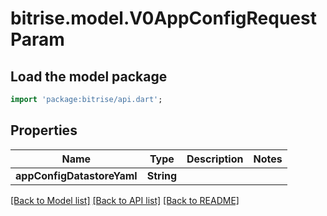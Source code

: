 # bitrise.model.V0AppConfigRequestParam

## Load the model package
```dart
import 'package:bitrise/api.dart';
```

## Properties
Name | Type | Description | Notes
------------ | ------------- | ------------- | -------------
**appConfigDatastoreYaml** | **String** |  | 

[[Back to Model list]](../README.md#documentation-for-models) [[Back to API list]](../README.md#documentation-for-api-endpoints) [[Back to README]](../README.md)


